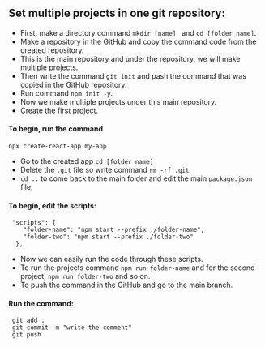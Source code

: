 ## Set multiple projects in one git repository:

- First, make a directory command `mkdir [name] ` and `cd [folder name]`.
- Make a repository in the GitHub and copy the command code from the created repository.
- This is the main repository and under the repository, we will make multiple projects.
- Then write the command `git init` and pash the command that was copied in the GitHub repository.
- Run command `npm init -y`.
- Now we make multiple projects under this main repository.
- Create the first project.

#### To begin, run the command

```
npx create-react-app my-app
```

- Go to the created app `cd [folder name]`
- Delete the `.git` file so write command `rm -rf .git`
- `cd ..` to come back to the main folder and edit the main `package.json` file.

#### To begin, edit the scripts:

```
 "scripts": {
    "folder-name": "npm start --prefix ./folder-name",
    "folder-two": "npm start --prefix ./folder-two"
  },
```

- Now we can easily run the code through these scripts.
- To run the projects command `npm run folder-name` and for the second project, `npm run folder-two` and so on.
- To push the command in the GitHub and go to the main branch.

#### Run the command:

```
 git add .
 git commit -m "write the comment"
 git push
```
